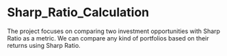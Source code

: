 # Sharp_Ratio_Calculation
The project focuses on comparing two investment opportunities with Sharp Ratio as a metric. We can compare any kind of portfolios based on their returns using Sharp Ratio.
